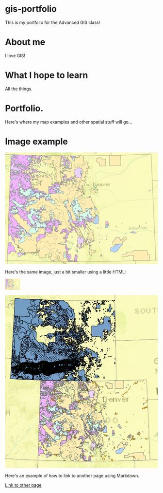 # gis-portfolio
This is my portfolio for the Advanced GIS class!

# About me

I love GIS!

# What I hope to learn

All the things. 

# Portfolio.

Here's where my map examples and other spatial stuff will go...

# Image example

![Here's a photo of the dissolve results](dissolve.PNG)

Here's the same image, just a bit smaller using a little HTML: 

<img src="dissolve.PNG" width="50"/>

![describing the image here](merge.PNG)

Here's an example of how to link to another page using Markdown.

[Link to other page](/page2.md)

